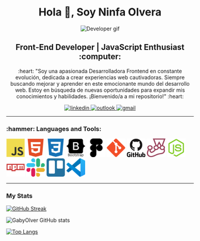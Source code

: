 <div id="header" align="center">
  <h1 align="center"> Hola 👋, Soy Ninfa Olvera </h1>
  <img src='https://media.giphy.com/media/v1.Y2lkPTc5MGI3NjExaGlhZGgxZ3Jmenh3bmt0OGxiMHkxY2ZlN25vOTBzbmY5bHRnb3drdyZlcD12MV9pbnRlcm5hbF9naWZfYnlfaWQmY3Q9Zw/L1R1tvI9svkIWwpVYr/giphy.gif' alt='Developer gif' >
  <h2 align="center">  Front-End Developer | JavaScript Enthusiast :computer: </h2>

  <p align="center"> :heart: "Soy una apasionada Desarrolladora Frontend en constante evolución, dedicada a crear experiencias web cautivadoras. Siempre buscando mejorar y aprender en este emocionante mundo del desarrollo web. Estoy en búsqueda de nuevas oportunidades para expandir mis conocimientos y habilidades. ¡Bienvenido/a a mi repositorio!" :heart: </p>
</div>

<div id="badges" align="center">
  <a href="https://www.linkedin.com/in/ninfa-olvera">
<img src='https://img.shields.io/badge/LinkedIn-0077B5?style=for-the-badge&logo=linkedin&logoColor=white' alt='linkedin' height='30'/>  
  </a>
    <a href="mailto:gabyolv8@hotmail.com"> <img src='https://img.shields.io/badge/Microsoft_Outlook-0078D4?style=for-the-badge&logo=microsoft-outlook&logoColor=white' alt='outlook' height='30' width='160'/>
    </a>
          <a href="mailto:gabyolv8@gmail.com"> <img src='https://img.shields.io/badge/Gmail-D14836?style=for-the-badge&logo=gmail&logoColor=white' alt='gmail' height='30'/>
          </a>
</div>

---
<div id="tools" align="left">
<h3> :hammer: Languages and Tools: </h3>
  <img src="https://github.com/devicons/devicon/blob/master/icons/javascript/javascript-original.svg" alt="js" height='50'/>
  <img src="https://github.com/devicons/devicon/blob/master/icons/html5/html5-plain.svg" alt="html" height='50'/>
  <img src="https://github.com/devicons/devicon/blob/master/icons/css3/css3-plain.svg" alt="css" height='50'/>
  <img src="https://github.com/devicons/devicon/blob/master/icons/bootstrap/bootstrap-plain-wordmark.svg" alt="bootstrap" height='50'/>
  <img src="https://github.com/devicons/devicon/blob/master/icons/figma/figma-plain.svg" alt="figma" height='50'/>
  <img src="https://github.com/devicons/devicon/blob/master/icons/git/git-plain.svg" alt="git" height='50'/>
  <img src="https://github.com/devicons/devicon/blob/master/icons/github/github-original-wordmark.svg" alt="github" height='50'/>
  <img src="https://github.com/devicons/devicon/blob/master/icons/jest/jest-plain.svg" alt="jest" height='50'/>
  <img src="https://github.com/devicons/devicon/blob/master/icons/nodejs/nodejs-plain.svg" alt="node" height='50'/>
  <img src="https://github.com/devicons/devicon/blob/master/icons/npm/npm-original-wordmark.svg" alt="npm" height='50'/>
  <img src="https://github.com/devicons/devicon/blob/master/icons/slack/slack-original.svg" alt="slack" height='50'/>
  <img src="https://github.com/devicons/devicon/blob/master/icons/trello/trello-plain.svg" alt="trello" height='50'/>
  <img src="https://github.com/devicons/devicon/blob/master/icons/vscode/vscode-original.svg" alt="vsc" height='50'/>
</div>

---

  ### My Stats

[![GitHub Streak](https://streak-stats.demolab.com?user=GabyOlver&theme=radical&border_radius=2&locale=es&date_format=M%20j%5B%2C%20Y%5D)](https://git.io/streak-stats)  

![GabyOlver GitHub stats](https://github-readme-stats.vercel.app/api?username=GabyOlver&show_icons=true&theme=radical)

[![Top Langs](https://github-readme-stats.vercel.app/api/top-langs/?username=GabyOlver&layout=donut-vertical&theme=radical)](https://github.com/anuraghazra/github-readme-stats)


